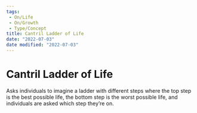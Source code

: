 ```yaml
---
tags:
 - On/Life
 - On/Growth
 - Type/Concept
title: Cantril Ladder of Life
date: "2022-07-03"
date modified: "2022-07-03"
---
```


# Cantril Ladder of Life
Asks individuals to imagine a ladder with different steps where the top step is the best possible life, the bottom step is the worst possible life, and individuals are asked which step they’re on.
